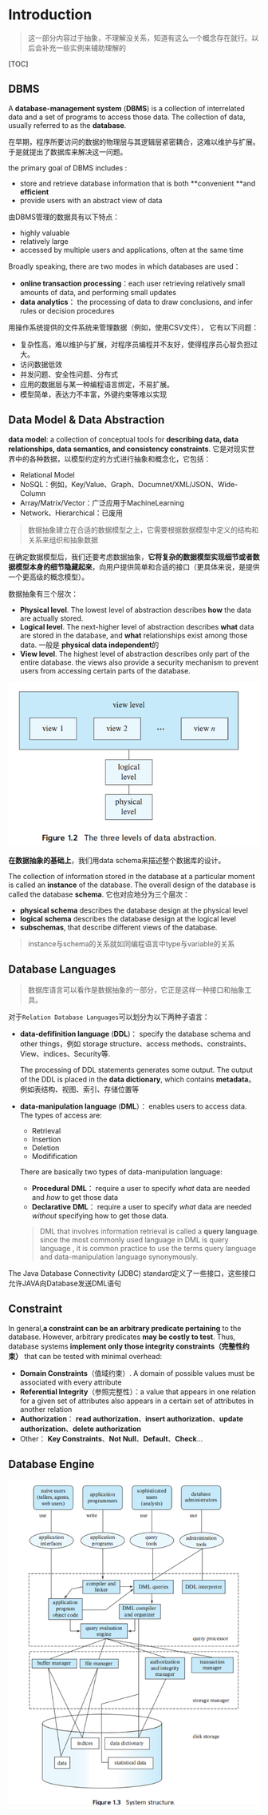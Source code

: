# Introduction

> 这一部分内容过于抽象，不理解没关系，知道有这么一个概念存在就行。以后会补充一些实例来辅助理解的

[TOC]

## DBMS

A **database-management system** (**DBMS**) is a collection of interrelated data and a set of programs to access those data. The collection of data, usually referred to as the **database**.



在早期，程序所要访问的数据的物理层与其逻辑层紧密耦合，这难以维护与扩展。于是就提出了数据库来解决这一问题。



the primary goal of DBMS includes :

-  store and retrieve database information that is both **convenient **and **efficient**
- provide users with an abstract view of data



由DBMS管理的数据具有以下特点：

- highly valuable
- relatively large
- accessed by multiple users and applications, often at the same time



Broadly speaking, there are two modes in which databases are used：

- **online transaction processing**：each user retrieving relatively small amounts of data, and performing small updates
- **data analytics**： the processing of data to draw conclusions, and infer rules or decision procedures



用操作系统提供的文件系统来管理数据（例如，使用CSV文件）， 它有以下问题：

- 复杂性高，难以维护与扩展，对程序员编程并不友好，使得程序员心智负担过大。
- 访问数据低效
- 并发问题、安全性问题、分布式
- 应用的数据层与某一种编程语言绑定，不易扩展。
- 模型简单，表达力不丰富，外键约束等难以实现





## Data Model & Data Abstraction

**data model**: a collection of conceptual tools for **describing data, data relationships, data semantics, and consistency constraints**.  它是对现实世界中的各种数据，以模型约定的方式进行抽象和概念化，它包括：

- Relational Model
- NoSQL：例如，Key/Value、Graph、Documnet/XML/JSON、Wide-Column
- Array/Matrix/Vector：广泛应用于MachineLearning
- Network、Hierarchical：已废用



> 数据抽象建立在合适的数据模型之上，它需要根据数据模型中定义的结构和关系来组织和抽象数据



在确定数据模型后，我们还要考虑数据抽象，**它将复杂的数据模型实现细节或者数据模型本身的细节隐藏起来**，向用户提供简单和合适的接口（更具体来说，是提供一个更高级的概念模型）。

数据抽象有三个层次：

- **Physical level**. The lowest level of abstraction describes **how** the data are actually stored.
- **Logical level**. The next-higher level of abstraction describes **what** data are stored in the database, and **what** relationships exist among those data. 一般是 **physical data independent**的
- **View level**. The highest level of abstraction describes only part of the entire database. the views also provide a security mechanism to prevent users from accessing certain parts of the database.

![image-20230812111056187](assets\image-20230812111056187.png)



**在数据抽象的基础上**，我们用data schema来描述整个数据库的设计。

The collection of information stored in the database at a particular moment is called an **instance** of the database. The overall design of the database is called the database **schema**. 它也对应地分为三个层次：

- **physical schema** describes the database design at the physical level
- **logical schema** describes the database design at the logical level
- **subschemas**, that describe different views of the database.

> instance与schema的关系就如同编程语言中type与variable的关系



## Database Languages



> 数据库语言可以看作是数据抽象的一部分，它正是这样一种接口和抽象工具。

对于`Relation Database Languages`可以划分为以下两种子语言：

- **data-defifinition language** (**DDL**)： specify the database schema and other things，例如 storage structure、access methods、constraints、View、indices、Security等. 

  The processing of DDL statements generates some output. The output of the DDL is placed in the **data dictionary**, which contains **metadata**。例如表结构、视图、索引、存储位置等
  
- **data-manipulation language** (**DML**）： enables users to access data. The types of access are:

  - Retrieval
  - Insertion
  - Deletion
  - Modifification

  There are basically two types of data-manipulation language:

  - **Procedural** **DML**： require a user to specify *what* data are needed and *how* to get those data
  - **Declarative** **DML**： require a user to specify *what* data are needed *without* specifying how to get those data.
  
  > DML that involves information retrieval is called a **query language**. since the most commonly used language in DML is query language , it is common practice to use the terms query language and data-manipulation language synonymously. 



The Java Database Connectivity (JDBC) standard定义了一些接口，这些接口允许JAVA向Database发送DML语句

## Constraint

In general,**a constraint can be an arbitrary predicate pertaining** to the database. However, arbitrary predicates **may be costly to test**. Thus, database systems **implement only those integrity constraints（完整性约束）** that can be tested with minimal overhead:

- **Domain Constraints**（值域约束）. A domain of possible values must be associated with every attribute
- **Referential Integrity**（参照完整性）：a value that appears in one relation for a given set of attributes also appears in a certain set of attributes in another relation
- **Authorization**： **read authorization**、**insert authorization**、**update authorization**、**delete authorization**
- Other： **Key Constraints**、**Not Null**、**Default**、**Check**...



## Database Engine



![image-20230812114437180](assets\image-20230812114437180.png)



